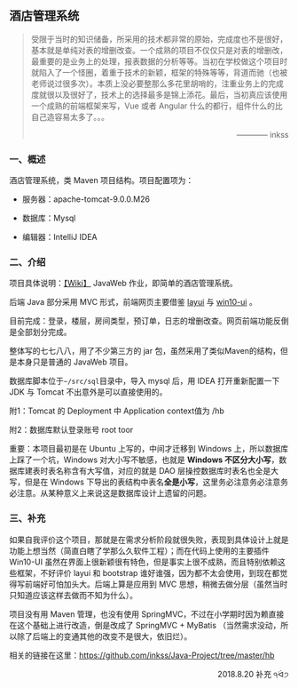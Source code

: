 ## 酒店管理系统

> 受限于当时的知识储备，所采用的技术都非常的原始，完成度也不是很好，基本就是单纯对表的增删改查。一个成熟的项目不仅仅只是对表的增删改，最重要的是业务上的处理，报表数据的分析等等。当初在学校做这个项目时就陷入了一个怪圈，着重于技术的新颖，框架的特殊等等，背道而驰（也被老师说过很多次）。本质上没必要整那么多花里胡哨的，注重业务上的完成度就很以及很好了，技术上的选择最多是锦上添花。最后，当初真应该使用一个成熟的前端框架来写，Vue 或者 Angular 什么的都行，组件什么的比自己造容易太多了。。。
>
> <p align='end'>———— inkss</p>

### 一、概述

酒店管理系统，类 Maven 项目结构。项目配置项为：

* 服务器：apache-tomcat-9.0.0.M26

* 数据库：Mysql

* 编辑器：IntelliJ IDEA

### 二、介绍

项目具体说明：[【Wiki】](https://github.com/inkss/hotelbook-JavaWeb/wiki)  JavaWeb 作业，即简单的酒店管理系统。

后端 Java 部分采用 MVC 形式，前端网页主要借鉴 [layui](http://www.layui.com) 与 [win10-ui](http://win10ui.yuri2.cn) 。

目前完成：登录，楼层，房间类型，预订单，日志的增删改查。网页前端功能反倒是全部划分完成。

整体写的七七八八，用了不少第三方的 jar 包，虽然采用了类似Maven的结构，但是本身只是普通的 JavaWeb 项目。

数据库脚本位于`~/src/sql`目录中，导入 mysql 后，用 IDEA 打开重新配置一下 JDK 与 Tomcat 不出意外是可以直接使用的。

附1：Tomcat 的  Deployment 中 Application context值为 /hb 

附2：数据库默认登录账号 root toor

重要：本项目最初是在 Ubuntu 上写的，中间才迁移到 Windows 上，所以数据库上踩了一个坑，Windows 对大小写不敏感，也就是 **Windows 不区分大小写**，数据库建表时表名称含有大写值，对应的就是 DAO 层操控数据库时表名也全是大写，但是在 Windows 下导出的表结构中表名**全是小写**，这里务必注意务必注意务必注意。从某种意义上来说这是数据库设计上遗留的问题。

### 三、补充

如果自我评价这个项目，那就是在需求分析阶段就很失败，表现到具体设计上就是功能上想当然（简直白瞎了学那么久软件工程）；而在代码上使用的主要插件 Win10-UI 虽然在界面上很新颖很有特色，但是事实上很不成熟，而且特别依赖这些框架，不好评价 layui 和  bootstrap 谁好谁强，因为都不太会使用，到现在都觉得写前端好可怕加头大。后端上算是应用到 MVC 思想，稍微去做分层（虽然当时只知道应该这样去做而不知为什么）。

项目没有用 Maven 管理，也没有使用 SpringMVC，不过在小学期时因为赖直接在这个基础上进行改造，倒是改成了 SpringMVC + MyBatis （当然需求没动，所以除了后端上的变通其他的改变不是很大，依旧烂）。

相关的链接在这里：https://github.com/inkss/Java-Project/tree/master/hb

<p align='end'>2018.8.20 补充 ੧ᐛ੭ </p> 
